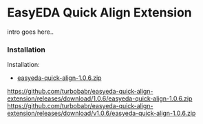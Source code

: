 # EasyEDA Quick Align Extension

intro goes here..

### Installation

Installation:

- [easyeda-quick-align-1.0.6.zip](https://github.com/turbobabr/easyeda-quick-align-extension/releases/download/1.0.6/easyeda-quick-align-1.0.6.zip)



https://github.com/turbobabr/easyeda-quick-align-extension/releases/download/1.0.6/easyeda-quick-align-1.0.6.zip
https://github.com/turbobabr/easyeda-quick-align-extension/releases/download/v1.0.6/easyeda-quick-align-1.0.6.zip